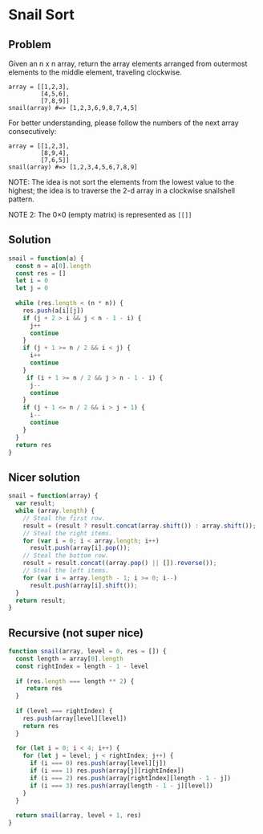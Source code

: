 # Snail Sort

## Problem
Given an n x n array, return the array elements arranged from outermost elements to the middle element, traveling clockwise.

```
array = [[1,2,3],
         [4,5,6],
         [7,8,9]]
snail(array) #=> [1,2,3,6,9,8,7,4,5]
```
For better understanding, please follow the numbers of the next array consecutively:

```
array = [[1,2,3],
         [8,9,4],
         [7,6,5]]
snail(array) #=> [1,2,3,4,5,6,7,8,9]
```

NOTE: The idea is not sort the elements from the lowest value to the highest; the idea is to traverse the 2-d array in a clockwise snailshell pattern.

NOTE 2: The 0×0 (empty matrix) is represented as `[[]]`

## Solution
```js
snail = function(a) {
  const n = a[0].length
  const res = []
  let i = 0
  let j = 0
  
  while (res.length < (n * n)) {
    res.push(a[i][j])
    if (j + 2 > i && j < n - 1 - i) {
      j++
      continue
    } 
    if (j + 1 >= n / 2 && i < j) {
      i++
      continue
    }
     if (i + 1 >= n / 2 && j > n - 1 - i) {
      j--
      continue
    }
    if (j + 1 <= n / 2 && i > j + 1) {
      i--
      continue
    }
  }
  return res
}
```

## Nicer solution
```js
snail = function(array) {
  var result;
  while (array.length) {
    // Steal the first row.
    result = (result ? result.concat(array.shift()) : array.shift());
    // Steal the right items.
    for (var i = 0; i < array.length; i++)
      result.push(array[i].pop());
    // Steal the bottom row.
    result = result.concat((array.pop() || []).reverse());
    // Steal the left items.
    for (var i = array.length - 1; i >= 0; i--)
      result.push(array[i].shift());
  }
  return result;
}
```

## Recursive (not super nice)
```js
function snail(array, level = 0, res = []) {
  const length = array[0].length
  const rightIndex = length - 1 - level
  
  if (res.length === length ** 2) {
     return res
  }
  
  if (level === rightIndex) {
    res.push(array[level][level])
    return res
  }
  
  for (let i = 0; i < 4; i++) {    
    for (let j = level; j < rightIndex; j++) {
      if (i === 0) res.push(array[level][j])
      if (i === 1) res.push(array[j][rightIndex])
      if (i === 2) res.push(array[rightIndex][length - 1 - j])
      if (i === 3) res.push(array[length - 1 - j][level])
    }
  }
  
  return snail(array, level + 1, res)
}
```
